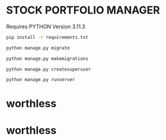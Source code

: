 # STOCK PORTFOLIO MANAGER

Requires PYTHON Version 3.11.3

```bash
pip install -r requirements.txt

python manage.py migrate

python manage.py makemigrations

python manage.py createsuperuser

python manage.py runserver
```
# worthless
# worthless

